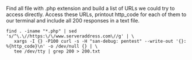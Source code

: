 Find all file with .php extension and build a list of URLs we could try to access directly. Access these URLs, printout http_code for each of them to our terminal and include all 200 responses in a text file.

```
find . -iname "*.php" | sed 's/^\.\//https:\/\/www.serveraddress.com\//g' | \
   xargs -I {} -P100 curl -s -H "san-debug: pentest" --write-out '{}: %{http_code}\n' -o /dev/null {} | \
   tee /dev/tty | grep 200 > 200.txt
```